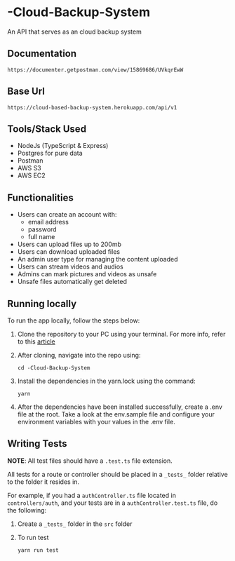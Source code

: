 # -Cloud-Backup-System

An API that serves as an cloud backup system


## Documentation

   ```
   https://documenter.getpostman.com/view/15869686/UVkqrEwW
   ```

## Base Url

   ```
   https://cloud-based-backup-system.herokuapp.com/api/v1
   ```

## Tools/Stack Used

- NodeJs (TypeScript & Express)
- Postgres for pure data
- Postman
- AWS S3
- AWS EC2

## Functionalities
- Users can create an account with:
    - email address
    - password
    - full name
- Users can upload files up to 200mb
- Users can download uploaded files
- An admin user type for managing the content uploaded
- Users can stream videos and audios
- Admins can mark pictures and videos as unsafe
- Unsafe files automatically get deleted

## Running locally

To run the app locally, follow the steps below:

1. Clone the repository to your PC using your terminal. For more info, refer to this [article](https://docs.github.com/en/repositories/creating-and-managing-repositories/cloning-a-repository)

2. After cloning, navigate into the repo using:

   ```
   cd -Cloud-Backup-System
   ```

3. Install the dependencies in the yarn.lock using the command:

   ```
   yarn
   ```

4. After the dependencies have been installed successfully, create a .env file at the root. Take a look at the env.sample file and configure your environment variables with your values in the .env file.


## Writing Tests

**NOTE**: All test files should have a `.test.ts` file extension.

All tests for a route or controller should be placed in a `_tests_` folder relative to the folder it resides in.

For example, if you had a `authController.ts` file located in `controllers/auth`, and your tests are in a `authController.test.ts` file, do the following:

1. Create a `_tests_` folder in the `src` folder

2. To run test

   ```
   yarn run test
   ```
